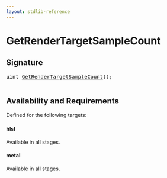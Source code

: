 ```yaml
---
layout: stdlib-reference
---
```


# GetRenderTargetSampleCount

## Signature 

<pre>
<span class="code_keyword">uint</span> <a href="/stdlib-reference/global-decls/GetRenderTargetSampleCount">GetRenderTargetSampleCount</a>();

</pre>

## Availability and Requirements

Defined for the following targets:

#### hlsl
Available in all stages.

#### metal
Available in all stages.



